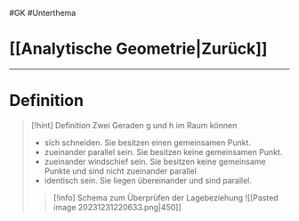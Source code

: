 #GK #Unterthema

# [[Analytische Geometrie|Zurück]]

___
# Definition

>[!hint] Definition
>Zwei Geraden g und h im Raum können
>- sich schneiden. Sie besitzen einen gemeinsamen Punkt.
>- zueinander parallel sein. Sie besitzen keine gemeinsamen Punkt.
>- zueinander windschief sein. Sie besitzen keine gemeinsame Punkte und sind nicht zueinander parallel
>- identisch sein. Sie liegen übereinander und sind parallel.
>
>>[!info] Schema zum Überprüfen der Lagebeziehung
>>![[Pasted image 20231231220633.png|450]]

<br>
